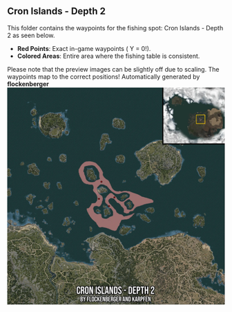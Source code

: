 ## Cron Islands - Depth 2
This folder contains the waypoints for the fishing spot: Cron Islands - Depth 2 as seen below.

- **Red Points**: Exact in-game waypoints ( Y = 0!).
- **Colored Areas**: Entire area where the fishing table is consistent.

Please note that the preview images can be slightly off due to scaling. The waypoints map to the correct positions!
Automatically generated by **flockenberger**
![preview_Cron Islands - Depth 2](./Preview.webp)